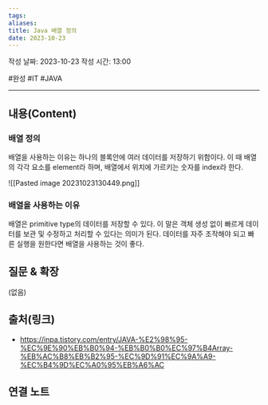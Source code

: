 ```yaml
---
tags: 
aliases: 
title: Java 배열 정의
date: 2023-10-23
---
```


작성 날짜: 2023-10-23
작성 시간: 13:00

#완성 #IT #JAVA 

----
## 내용(Content)

### 배열 정의

배열을 사용하는 이유는 하나의 블록안에 여러 데이터를 저장하기 위함이다. 이 때 배열의 각각 요소를 element라 하며, 배열에서 위치에 가르키는 숫자를 index라 한다.

![[Pasted image 20231023130449.png]]

### 배열을 사용하는 이유
배열은 primitive type의 데이터를 저장할 수 있다. 이 말은 객체 생성 없이 빠르게 데이터를 보관 및 수정하고 처리할 수 있다는 의미가 된다. 데이터를 자주 조작해야 되고 빠른 실행을 원한다면 배열을 사용하는 것이 좋다.

## 질문 & 확장

(없음)

## 출처(링크)
- https://inpa.tistory.com/entry/JAVA-%E2%98%95-%EC%9E%90%EB%B0%94-%EB%B0%B0%EC%97%B4Array-%EB%AC%B8%EB%B2%95-%EC%9D%91%EC%9A%A9-%EC%B4%9D%EC%A0%95%EB%A6%AC

## 연결 노트










